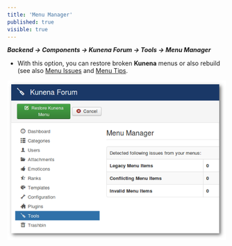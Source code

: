 ```yaml
---
title: 'Menu Manager'
published: true
visible: true
---
```


**_Backend -> Components -> Kunena Forum -> Tools -> Menu Manager_**

* With this option, you can restore broken **Kunena** menus or also rebuild (see also [Menu Issues](../../../../troubleshooting/menu-issues) and [Menu Tips](../../../../faq/kunena-menu).

![](menu_manager623.png)

